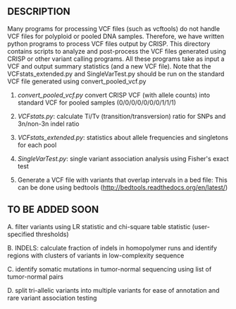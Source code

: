 

## DESCRIPTION 

Many programs for processing VCF files (such as vcftools) do not handle VCF files for polyploid or pooled DNA samples. Therefore, we have written python programs to process 
VCF files output by CRISP. This directory contains scripts to analyze and post-process the VCF files generated using CRISP or other variant calling programs. 
All these programs take as input a VCF and output summary statistics (and a new VCF file). Note that the VCFstats\_extended.py and SingleVarTest.py should be run on the standard VCF file generated using convert\_pooled\_vcf.py

1. *convert_pooled_vcf.py* convert CRISP VCF (with allele counts) into standard VCF for pooled samples (0/0/0/0/0/0/0/1/1/1) 

2. *VCFstats.py*: calculate Ti/Tv (transition/transversion) ratio for SNPs and 3n/non-3n indel ratio 

3. *VCFstats\_extended.py*: statistics about allele frequencies and singletons for each pool 

4. *SingleVarTest.py*: single variant association analysis using Fisher's exact test 

5. Generate a VCF file with variants that overlap intervals in a bed file: This can be done using bedtools (http://bedtools.readthedocs.org/en/latest/)


## TO BE ADDED SOON

A. filter variants using LR statistic and chi-square table statistic (user-specified thresholds)

B. INDELS: calculate fraction of indels in homopolymer runs and identify regions with clusters of variants in low-complexity sequence 

C. identify somatic mutations in tumor-normal sequencing using list of tumor-normal pairs 

D. split tri-allelic variants into multiple variants for ease of annotation and rare variant association testing

